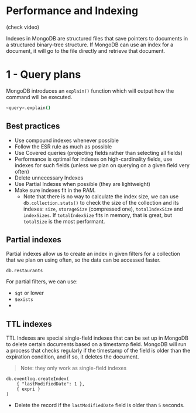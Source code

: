 # Performance and Indexing

(check video)

Indexes in MongoDB are structured files that save pointers to documents in a structured
binary-tree structure. If MongoDB can use an index for a document, it will go to the
file directly and retrieve that document.

# 1 - Query plans

MongoDB introduces an `explain()` function which will output how the command will be
executed.

```sh
<query>.explain()
```

## Best practices

- Use compound indexes whenever possible
- Follow the ESR rule as much as possible
- Use Covered queries (projecting fields rather than selecting all fields)
- Performance is optimal for indexes on high-cardinality fields, use indexes for such
  fields (unless we plan on querying on a given field very often)
- Delete unnecessary Indexes
- Use Partial Indexes when possible (they are lightweight)
- Make sure indexes fit in the RAM.
  - Note that there is no way to calculate the index size, we can use `db.collection.stats()` to check the size of the collection and its indexes: `size`, `storageSize` (compressed one), `totalIndexSize` and `indexSizes`. If `totalIndexSize` fits in memory, that is great, but `totalSize` is the most performant.

## Partial indexes

Partial indexes allow us to create an index in given filters for a collection that we
plan on using often, so the data can be accessed faster.

```
db.restaurants
```

For partial filters, we can use:
- `$gt` or lower
- `$exists`
- 

## TTL indexes

TTL Indexes are special single-field indexes that can be set up in MongoDB to delete
certain documents based on a timestamp field. MongoDB will run a process that checks
regularly if the timestamp of the field is older than the expiration
condition, and if so, it deletes the document.

> Note: they only work as single-field indexes

```
db.eventlog.createIndex(
    { "lastModifiedDate": 1 },
    { expri }
)
```
- Delete the record if the `lastModifiedDate` field is older than `5` seconds.

